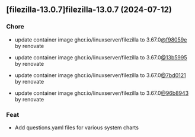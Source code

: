 

## [filezilla-13.0.7]filezilla-13.0.7 (2024-07-12)

### Chore



- update container image ghcr.io/linuxserver/filezilla to 3.67.0[@f98059e](https://github.com/f98059e) by renovate

- update container image ghcr.io/linuxserver/filezilla to 3.67.0[@13b5995](https://github.com/13b5995) by renovate

- update container image ghcr.io/linuxserver/filezilla to 3.67.0[@7bd0121](https://github.com/7bd0121) by renovate

- update container image ghcr.io/linuxserver/filezilla to 3.67.0[@96b8943](https://github.com/96b8943) by renovate

### Feat



- Add questions.yaml files for various system charts